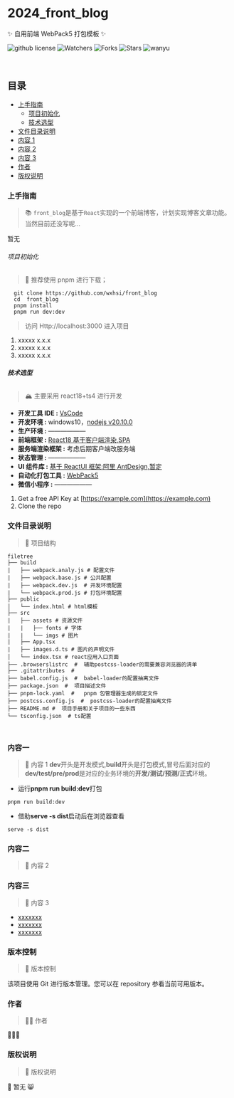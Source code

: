 # 2024_front_blog

✨ 自用前端 WebPack5 打包模板 ✨

<!-- 项目栏 -->

![github license](https://img.shields.io/github/license/wxhsi/front_blog)
![Watchers](https://img.shields.io/github/watchers/wxhsi/front_blog)
![Forks](https://img.shields.io/github/forks/wxhsi/front_blog)
![Stars](https://img.shields.io/github/stars/wxhsi/front_blog)
![wanyu](https://img.shields.io/badge/%F0%9F%8D%8A%E4%BD%9C%E8%80%85-wanyu-orange)

<br />

## 目录

- [上手指南](#上手指南)
  - [项目初始化](#项目初始化)
  - [技术选型](#技术选型)
- [文件目录说明](#文件目录说明)
- [内容 1](#内容一)
- [内容 2](#内容二)
- [内容 3](#内容三)
- [作者](#作者)
- [版权说明](#版权说明)

### 上手指南

> 📚 `front_blog`是基于`React`实现的一个前端博客，计划实现博客文章功能。当然目前还没写呢...

暂无

###### 项目初始化

> 🌋 推荐使用 pnpm 进行下载；

```shell
  git clone https://github.com/wxhsi/front_blog
  cd  front_blog
  pnpm install
  pnpm run dev:dev
```

> 访问 Http://localhost:3000 进入项目

1. xxxxx x.x.x
2. xxxxx x.x.x
3. xxxxx x.x.x

###### **技术选型**

> 🏔 主要采用 react18+ts4 进行开发

- <strong>开发工具 IDE :</strong> [VsCode](https://code.visualstudio.com/)
- <strong>开发环境 :</strong> windows10，[nodejs v20.10.0](https://nodejs.org/en)
- <strong>生产环境 :</strong> ——————
- <strong>前端框架 :</strong> [React18 基于客户端渲染,SPA](https://zh-hans.react.dev/blog/2022/03/29/react-v18)
- <strong>服务端渲染框架 :</strong> 考虑后期客户端改服务端
- <strong>状态管理 :</strong> ——————
- <strong>UI 组件库 :</strong> [基于 ReactUI 框架:阿里 AntDesign,暂定](https://ant.design/components/overview-cn)
- <strong>自动化打包工具 :</strong> [WebPack5](https://webpack.docschina.org/blog/2020-10-10-webpack-5-release/)
- <strong>微信小程序 :</strong> ——————

1. Get a free API Key at [https://example.com](https://example.com)
2. Clone the repo

### 文件目录说明

> 📘 项目结构

```
filetree
├── build
|   ├── webpack.analy.js # 配置文件
|   ├── webpack.base.js # 公共配置
|   ├── webpack.dev.js  # 开发环境配置
|   └── webpack.prod.js # 打包环境配置
├── public
│   └── index.html # html模板
├── src
|   ├── assets # 资源文件
|   |   ├── fonts # 字体
|   |   └── imgs # 图片
|   ├── App.tsx
|   ├── images.d.ts # 图片的声明文件
│   └── index.tsx # react应用入口页面
├── .browserslistrc  #  辅助postcss-loader的需要兼容浏览器的清单
├── .gitattributes  #
├── babel.config.js  #  babel-loader的配置抽离文件
├── package.json  #  项目描述文件
├── pnpm-lock.yaml  #   pnpm 包管理器生成的锁定文件
├── postcss.config.js  #  postcss-loader的配置抽离文件
├── README.md #  项目手册和关于项目的一些东西
└── tsconfig.json  # ts配置



```

### 内容一

> 📕 内容 1 <strong>dev</strong>开头是开发模式,<strong>build</strong>开头是打包模式,冒号后面对应的<strong>dev/test/pre/prod</strong>是对应的业务环境的<strong>开发/测试/预测/正式</strong>环境。

- 运行<strong>pnpm run build:dev</strong>打包

```shell
pnpm run build:dev
```

- 借助<strong>serve -s dist</strong>启动后在浏览器查看

```shell
serve -s dist
```

### 内容二

> 📗 内容 2

### 内容三

> 📙 内容 3

- [xxxxxxx]()
- [xxxxxxx]()
- [xxxxxxx]()

### 版本控制

> 🐸 版本控制

该项目使用 Git 进行版本管理。您可以在 repository 参看当前可用版本。

### 作者

> 🧚‍♀️ 作者

🍊🍊🍊

### 版权说明

> 👾 版权说明

🐶 暂无 😸
